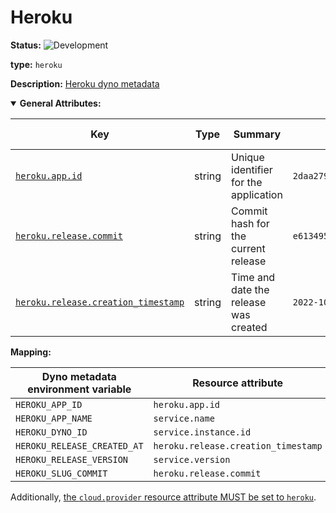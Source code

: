 # Heroku

<!-- semconv entity.heroku -->
<!-- NOTE: THIS TEXT IS AUTOGENERATED. DO NOT EDIT BY HAND. -->
<!-- see templates/registry/markdown/snippet.md.j2 -->
<!-- prettier-ignore-start -->
<!-- markdownlint-capture -->
<!-- markdownlint-disable -->

**Status:** ![Development](https://img.shields.io/badge/-development-blue)

**type:** `heroku`

**Description:** [Heroku dyno metadata](https://devcenter.heroku.com/articles/dyno-metadata)

<details open>
<summary><b>General Attributes:</b></summary>

| Key | Type | Summary | Example Values | [Requirement Level](https://opentelemetry.io/docs/specs/semconv/general/attribute-requirement-level/) | Stability | Capture Scope |
|---|---|---|---|---|---|---|
| [`heroku.app.id`](/docs/registry/attributes/heroku.md) | string | Unique identifier for the application | `2daa2797-e42b-4624-9322-ec3f968df4da` | `Opt-In` | ![Development](https://img.shields.io/badge/-development-blue) |  Any  |
| [`heroku.release.commit`](/docs/registry/attributes/heroku.md) | string | Commit hash for the current release | `e6134959463efd8966b20e75b913cafe3f5ec` | `Opt-In` | ![Development](https://img.shields.io/badge/-development-blue) |  Any  |
| [`heroku.release.creation_timestamp`](/docs/registry/attributes/heroku.md) | string | Time and date the release was created | `2022-10-23T18:00:42Z` | `Opt-In` | ![Development](https://img.shields.io/badge/-development-blue) |  Any  |
</details>

<!-- markdownlint-restore -->
<!-- prettier-ignore-end -->
<!-- END AUTOGENERATED TEXT -->
<!-- endsemconv -->

**Mapping:**

| Dyno metadata environment variable | Resource attribute                  |
|------------------------------------|-------------------------------------|
| `HEROKU_APP_ID`                    | `heroku.app.id`                     |
| `HEROKU_APP_NAME`                  | `service.name`                      |
| `HEROKU_DYNO_ID`                   | `service.instance.id`               |
| `HEROKU_RELEASE_CREATED_AT`        | `heroku.release.creation_timestamp` |
| `HEROKU_RELEASE_VERSION`           | `service.version`                   |
| `HEROKU_SLUG_COMMIT`               | `heroku.release.commit`             |

Additionally, [the `cloud.provider` resource attribute MUST be set to `heroku`](../cloud.md).
